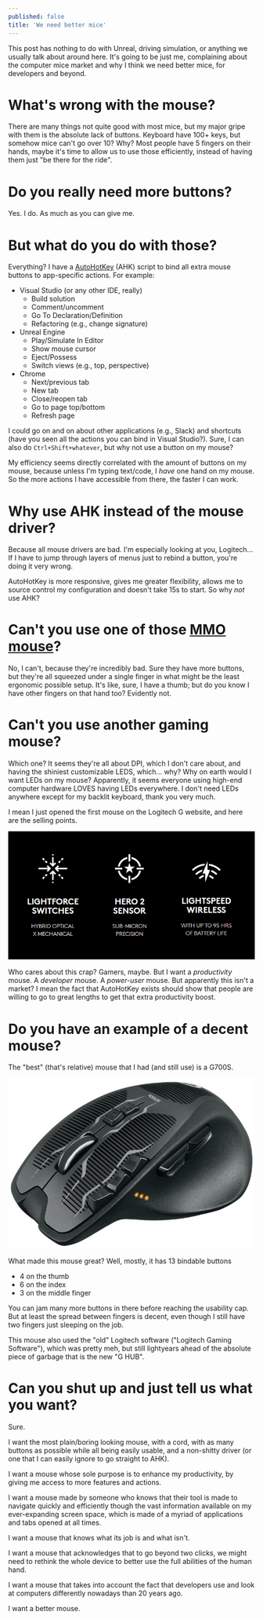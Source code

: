 ```yaml
---
published: false
title: 'We need better mice'
---
```


This post has nothing to do with Unreal, driving simulation, or anything we usually talk about around here. It's going to be just me, complaining about the computer mice market and why I think we need better mice, for developers and beyond.

# What's wrong with the mouse?

There are many things not quite good with most mice, but my major gripe with them is the absolute lack of buttons. Keyboard have 100+ keys, but somehow mice can't go over 10? Why? Most people have 5 fingers on their hands, maybe it's time to allow us to use those efficiently, instead of having them just "be there for the ride".

# Do you really need more buttons?

Yes. I do. As much as you can give me.

# But what do you do with those?

Everything? I have a [AutoHotKey](https://www.autohotkey.com/) (AHK) script to bind all extra mouse buttons to app-specific actions. For example:

* Visual Studio (or any other IDE, really)
  * Build solution
  * Comment/uncomment
  * Go To Declaration/Definition
  * Refactoring (e.g., change signature)
* Unreal Engine
  * Play/Simulate In Editor
  * Show mouse cursor
  * Eject/Possess
  * Switch views (e.g., top, perspective)
* Chrome
  * Next/previous tab
  * New tab
  * Close/reopen tab
  * Go to page top/bottom 
  * Refresh page

I could go on and on about other applications (e.g., Slack) and shortcuts (have you seen all the actions you can bind in Visual Studio?). Sure, I can also do `Ctrl+Shift+whatever`, but why not use a button on my mouse?

My efficiency seems directly correlated with the amount of buttons on my mouse, because unless I'm typing text/code, I *have* one hand on my mouse. So the more actions I have accessible from there, the faster I can work.

# Why use AHK instead of the mouse driver?

Because all mouse drivers are bad. I'm especially looking at you, Logitech... If I have to jump through layers of menus just to rebind a button, you're doing it very wrong.

AutoHotKey is more responsive, gives me greater flexibility, allows me to source control my configuration and doesn't take 15s to start. So why *not* use AHK?

# Can't you use one of those [MMO mouse](https://www.logitechg.com/en-us/products/gaming-mice/g600-mmo-gaming-mouse.910-002864.html)?

No, I can't, because they're incredibly bad. Sure they have more buttons, but they're all squeezed under a single finger in what might be the least ergonomic possible setup. It's like, sure, I have a thumb; but do you know I have other fingers on that hand too? Evidently not.

# Can't you use another gaming mouse?

Which one? It seems they're all about DPI, which I don't care about, and having the shiniest customizable LEDS, which... why? Why on earth would I want LEDs on my mouse? Apparently, it seems everyone using high-end computer hardware LOVES having LEDs everywhere. I don't need LEDs anywhere except for my backlit keyboard, thank you very much.

I mean I just opened the first mouse on the Logitech G website, and here are the selling points.

![](/images/logiwhat.png)

Who cares about this crap? Gamers, maybe. But I want a *productivity* mouse. A *developer* mouse. A *power-user* mouse. But apparently this isn't a market? I mean the fact that AutoHotKey exists should show that people are willing to go to great lengths to get that extra productivity boost.

# Do you have an example of a decent mouse?

The "best" (that's relative) mouse that I had (and still use) is a G700S.

![](/images/g700s.png)

What made this mouse great? Well, mostly, it has 13 bindable buttons
* 4 on the thumb
* 6 on the index
* 3 on the middle finger

You can jam many more buttons in there before reaching the usability cap. But at least the spread between fingers is decent, even though I still have two fingers just sleeping on the job.

This mouse also used the "old" Logitech software ("Logitech Gaming Software"), which was pretty meh, but still lightyears ahead of the absolute piece of garbage that is the new "G HUB".

# Can you shut up and just tell us what you want?

Sure.

I want the most plain/boring looking mouse, with a cord, with as many buttons as possible while all being easily usable, and a non-shitty driver (or one that I can easily ignore to go straight to AHK).

I want a mouse whose sole purpose is to enhance my productivity, by giving me access to more features and actions.

I want a mouse made by someone who knows that their tool is made to navigate quickly and efficiently though the vast information available on my ever-expanding screen space, which is made of a myriad of applications and tabs opened at all times.

I want a mouse that knows what its job is and what isn't.

I want a mouse that acknowledges that to go beyond two clicks, we might need to rethink the whole device to better use the full abilities of the human hand.

I want a mouse that takes into account the fact that developers use and look at computers differently nowadays than 20 years ago.

I want a better mouse.
